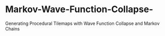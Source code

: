 # Markov-Wave-Function-Collapse-
Generating Procedural Tilemaps with Wave Function Collapse and Markov Chains
